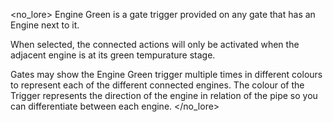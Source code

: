 <no_lore>
Engine Green is a gate trigger provided on any gate that has an Engine next to it.

When selected, the connected actions will only be activated when the adjacent engine is at its green tempurature stage.

Gates may show the Engine Green trigger multiple times in different colours to represent each of the different connected engines.
The colour of the Trigger represents the direction of the engine in relation of the pipe so you can differentiate between each engine.
</no_lore>